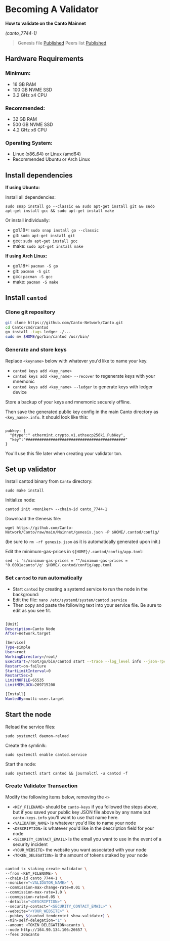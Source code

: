 # Becoming A Validator

**How to validate on the Canto Mainnet**

*(canto_7744-1)*

> Genesis file [Published](https://github.com/Canto-Network/Canto/raw/main/Mainnet/genesis.json)
> Peers list [Published](https://github.com/Canto-Network/Canto/blob/main/Mainnet/peers.txt)

## Hardware Requirements

### Minimum:
* 16 GB RAM
* 100 GB NVME SSD
* 3.2 GHz x4 CPU

### Recommended:
* 32 GB RAM
* 500 GB NVME SSD
* 4.2 GHz x6 CPU

### Operating System:
* Linux (x86_64) or Linux (amd64)
* Recommended Ubuntu or Arch Linux

## Install dependencies 

**If using Ubuntu:**

Install all dependencies:

`sudo snap install go --classic && sudo apt-get install git && sudo apt-get install gcc && sudo apt-get install make`

Or install individually:

* go1.18+: `sudo snap install go --classic`
* git: `sudo apt-get install git`
* gcc: `sudo apt-get install gcc`
* make: `sudo apt-get install make`

**If using Arch Linux:**

* go1.18+: `pacman -S go`
* git: `pacman -S git`
* gcc: `pacman -S gcc`
* make: `pacman -S make`

## Install `cantod`

### Clone git repository

```bash
git clone https://github.com/Canto-Network/Canto.git
cd Canto/cmd/cantod
go install -tags ledger ./...
sudo mv $HOME/go/bin/cantod /usr/bin/

```

### Generate and store keys

Replace `<keyname>` below with whatever you'd like to name your key.

*  `cantod keys add <key_name>`
*  `cantod keys add <key_name> --recover` to regenerate keys with your mnemonic
*  `cantod keys add <key_name> --ledger` to generate keys with ledger device

Store a backup of your keys and mnemonic securely offline.

Then save the generated public key config in the main Canto directory as `<key_name>.info`. It should look like this:

```

pubkey: {
  "@type":" ethermint.crypto.v1.ethsecp256k1.PubKey",
  "key":"############################################"
}

```

You'll use this file later when creating your validator txn.

## Set up validator

Install cantod binary from `Canto` directory: 

`sudo make install`

Initialize node:

`cantod init <moniker> --chain-id canto_7744-1`

Download the Genesis file: 

`wget https://github.com/Canto-Network/Canto/raw/main/Mainnet/genesis.json -P $HOME/.cantod/config/` 

(be sure to `rm -rf genesis.json` as it is automatically generated upon init.) 

Edit the minimum-gas-prices in `${HOME}/.cantod/config/app.toml`:

`sed -i 's/minimum-gas-prices = ""/minimum-gas-prices = "0.0001acanto"/g' $HOME/.cantod/config/app.toml`

### Set `cantod` to run automatically

* Start `cantod` by creating a systemd service to run the node in the background: 
* Edit the file: `nano /etc/systemd/system/cantod.service`
* Then copy and paste the following text into your service file. Be sure to edit as you see fit.

```bash

[Unit]
Description=Canto Node
After=network.target

[Service]
Type=simple
User=root
WorkingDirectory=/root/
ExecStart=/root/go/bin/cantod start --trace --log_level info --json-rpc.api eth,txpool,personal,net,debug,web3 --api.enable
Restart=on-failure
StartLimitInterval=0
RestartSec=3
LimitNOFILE=65535
LimitMEMLOCK=209715200

[Install]
WantedBy=multi-user.target

```

## Start the node

Reload the service files: 

`sudo systemctl daemon-reload`

Create the symlinlk: 

`sudo systemctl enable cantod.service`

Start the node: 

`sudo systemctl start cantod && journalctl -u cantod -f`

### Create Validator Transaction

Modify the following items below, removing the `<>`

- `<KEY_FILENAME>` should be `canto-keys` if you followed the steps above, but if you saved your public key JSON file above by any name but `canto-keys.info` you'll want to use that name here.
- `<VALIDATOR_NAME>` is whatever you'd like to name your node
- `<DESCRIPTION>` is whatever you'd like in the description field for your node
- `<SECURITY_CONTACT_EMAIL>` is the email you want to use in the event of a security incident
- `<YOUR_WEBSITE>` the website you want associated with your node
- `<TOKEN_DELEGATION>` is the amount of tokens staked by your node


```bash

cantod tx staking create-validator \
--from <KEY_FILENAME> \
--chain-id canto_7744-1 \
--moniker="<VALIDATOR_NAME>" \
--commission-max-change-rate=0.01 \
--commission-max-rate=1.0 \
--commission-rate=0.05 \
--details="<DESCRIPTION>" \
--security-contact="<SECURITY_CONTACT_EMAIL>" \
--website="<YOUR_WEBSITE>" \
--pubkey $(cantod tendermint show-validator) \
--min-self-delegation="1" \
--amount <TOKEN_DELEGATION>acanto \
--node http://164.90.134.106:26657 \
--fees 20acanto

```